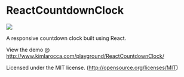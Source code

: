 # ReactCountdownClock

<img src="http://www.kimlarocca.com/images/playground/react-countdown-clock.jpg">

A responsive countdown clock built using React.

View the demo @ http://www.kimlarocca.com/playground/ReactCountdownClock/

Licensed under the MIT license. (http://opensource.org/licenses/MIT)

